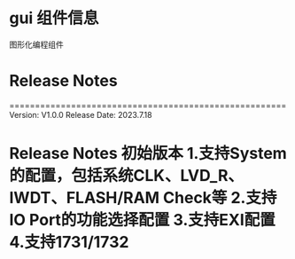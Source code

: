 # gui 组件信息
图形化编程组件

# Release Notes

======================================================
Version: V1.0.0
Release Date: 2023.7.18

Release Notes
初始版本
1.支持System的配置，包括系统CLK、LVD_R、IWDT、FLASH/RAM Check等
2.支持IO Port的功能选择配置
3.支持EXI配置
4.支持1731/1732
======================================================



